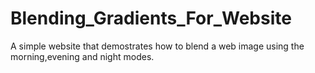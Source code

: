 # Blending_Gradients_For_Website
 A simple website that demostrates how to blend a web image using the morning,evening and night modes.
